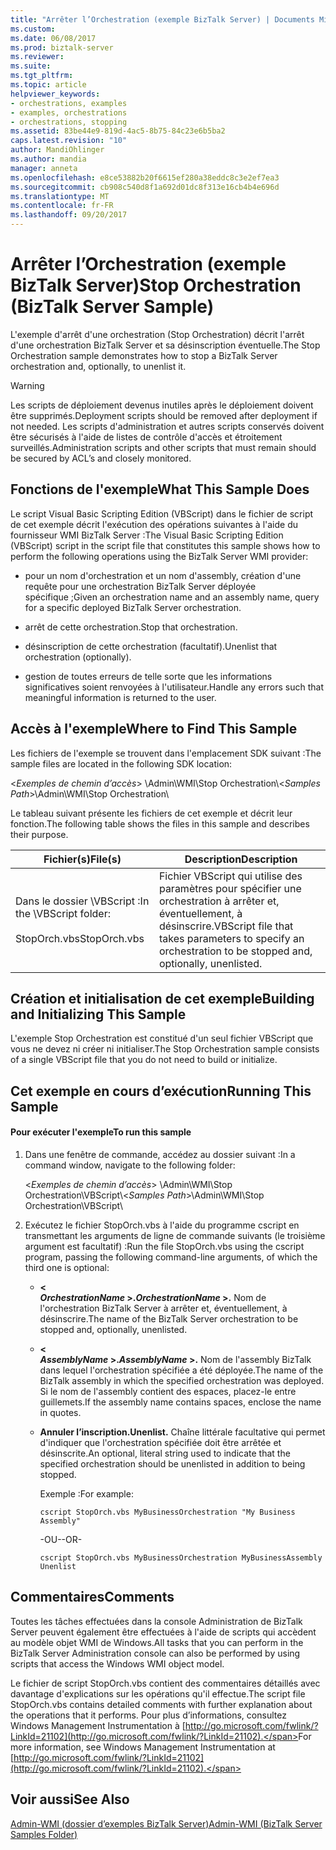 ```yaml
---
title: "Arrêter l’Orchestration (exemple BizTalk Server) | Documents Microsoft"
ms.custom: 
ms.date: 06/08/2017
ms.prod: biztalk-server
ms.reviewer: 
ms.suite: 
ms.tgt_pltfrm: 
ms.topic: article
helpviewer_keywords:
- orchestrations, examples
- examples, orchestrations
- orchestrations, stopping
ms.assetid: 83be44e9-819d-4ac5-8b75-84c23e6b5ba2
caps.latest.revision: "10"
author: MandiOhlinger
ms.author: mandia
manager: anneta
ms.openlocfilehash: e8ce53882b20f6615ef280a38eddc8c3e2ef7ea3
ms.sourcegitcommit: cb908c540d8f1a692d01dc8f313e16cb4b4e696d
ms.translationtype: MT
ms.contentlocale: fr-FR
ms.lasthandoff: 09/20/2017
---
```

# <a name="stop-orchestration-biztalk-server-sample"></a><span data-ttu-id="700b6-102">Arrêter l’Orchestration (exemple BizTalk Server)</span><span class="sxs-lookup"><span data-stu-id="700b6-102">Stop Orchestration (BizTalk Server Sample)</span></span>
<span data-ttu-id="700b6-103">L'exemple d'arrêt d'une orchestration (Stop Orchestration) décrit l'arrêt d'une orchestration BizTalk Server et sa désinscription éventuelle.</span><span class="sxs-lookup"><span data-stu-id="700b6-103">The Stop Orchestration sample demonstrates how to stop a BizTalk Server orchestration and, optionally, to unenlist it.</span></span>  
  
> [!WARNING]
>  <span data-ttu-id="700b6-104">Les scripts de déploiement devenus inutiles après le déploiement doivent être supprimés.</span><span class="sxs-lookup"><span data-stu-id="700b6-104">Deployment scripts should be removed after deployment if not needed.</span></span> <span data-ttu-id="700b6-105">Les scripts d'administration et autres scripts conservés doivent être sécurisés à l'aide de listes de contrôle d'accès et étroitement surveillés.</span><span class="sxs-lookup"><span data-stu-id="700b6-105">Administration scripts and other scripts that must remain should be secured by ACL’s and closely monitored.</span></span>  
  
## <a name="what-this-sample-does"></a><span data-ttu-id="700b6-106">Fonctions de l'exemple</span><span class="sxs-lookup"><span data-stu-id="700b6-106">What This Sample Does</span></span>  
 <span data-ttu-id="700b6-107">Le script Visual Basic Scripting Edition (VBScript) dans le fichier de script de cet exemple décrit l'exécution des opérations suivantes à l'aide du fournisseur WMI BizTalk Server :</span><span class="sxs-lookup"><span data-stu-id="700b6-107">The Visual Basic Scripting Edition (VBScript) script in the script file that constitutes this sample shows how to perform the following operations using the BizTalk Server WMI provider:</span></span>  
  
-   <span data-ttu-id="700b6-108">pour un nom d'orchestration et un nom d'assembly, création d'une requête pour une orchestration BizTalk Server déployée spécifique ;</span><span class="sxs-lookup"><span data-stu-id="700b6-108">Given an orchestration name and an assembly name, query for a specific deployed BizTalk Server orchestration.</span></span>  
  
-   <span data-ttu-id="700b6-109">arrêt de cette orchestration.</span><span class="sxs-lookup"><span data-stu-id="700b6-109">Stop that orchestration.</span></span>  
  
-   <span data-ttu-id="700b6-110">désinscription de cette orchestration (facultatif).</span><span class="sxs-lookup"><span data-stu-id="700b6-110">Unenlist that orchestration (optionally).</span></span>  
  
-   <span data-ttu-id="700b6-111">gestion de toutes erreurs de telle sorte que les informations significatives soient renvoyées à l'utilisateur.</span><span class="sxs-lookup"><span data-stu-id="700b6-111">Handle any errors such that meaningful information is returned to the user.</span></span>  
  
## <a name="where-to-find-this-sample"></a><span data-ttu-id="700b6-112">Accès à l'exemple</span><span class="sxs-lookup"><span data-stu-id="700b6-112">Where to Find This Sample</span></span>  
 <span data-ttu-id="700b6-113">Les fichiers de l'exemple se trouvent dans l'emplacement SDK suivant :</span><span class="sxs-lookup"><span data-stu-id="700b6-113">The sample files are located in the following SDK location:</span></span>  
  
 <span data-ttu-id="700b6-114">\<*Exemples de chemin d’accès*> \Admin\WMI\Stop Orchestration\\</span><span class="sxs-lookup"><span data-stu-id="700b6-114">\<*Samples Path*>\Admin\WMI\Stop Orchestration\\</span></span>  
  
 <span data-ttu-id="700b6-115">Le tableau suivant présente les fichiers de cet exemple et décrit leur fonction.</span><span class="sxs-lookup"><span data-stu-id="700b6-115">The following table shows the files in this sample and describes their purpose.</span></span>  
  
|<span data-ttu-id="700b6-116">Fichier(s)</span><span class="sxs-lookup"><span data-stu-id="700b6-116">File(s)</span></span>|<span data-ttu-id="700b6-117"> Description</span><span class="sxs-lookup"><span data-stu-id="700b6-117">Description</span></span>|  
|---------------|-----------------|  
|<span data-ttu-id="700b6-118">Dans le dossier \VBScript :</span><span class="sxs-lookup"><span data-stu-id="700b6-118">In the \VBScript folder:</span></span><br /><br /> <span data-ttu-id="700b6-119">StopOrch.vbs</span><span class="sxs-lookup"><span data-stu-id="700b6-119">StopOrch.vbs</span></span>|<span data-ttu-id="700b6-120">Fichier VBScript qui utilise des paramètres pour spécifier une orchestration à arrêter et, éventuellement, à désinscrire.</span><span class="sxs-lookup"><span data-stu-id="700b6-120">VBScript file that takes parameters to specify an orchestration to be stopped and, optionally, unenlisted.</span></span>|  
  
## <a name="building-and-initializing-this-sample"></a><span data-ttu-id="700b6-121">Création et initialisation de cet exemple</span><span class="sxs-lookup"><span data-stu-id="700b6-121">Building and Initializing This Sample</span></span>  
 <span data-ttu-id="700b6-122">L'exemple Stop Orchestration est constitué d'un seul fichier VBScript que vous ne devez ni créer ni initialiser.</span><span class="sxs-lookup"><span data-stu-id="700b6-122">The Stop Orchestration sample consists of a single VBScript file that you do not need to build or initialize.</span></span>  
  
## <a name="running-this-sample"></a><span data-ttu-id="700b6-123">Cet exemple en cours d’exécution</span><span class="sxs-lookup"><span data-stu-id="700b6-123">Running This Sample</span></span>  
  
#### <a name="to-run-this-sample"></a><span data-ttu-id="700b6-124">Pour exécuter l'exemple</span><span class="sxs-lookup"><span data-stu-id="700b6-124">To run this sample</span></span>  
  
1.  <span data-ttu-id="700b6-125">Dans une fenêtre de commande, accédez au dossier suivant :</span><span class="sxs-lookup"><span data-stu-id="700b6-125">In a command window, navigate to the following folder:</span></span>  
  
     <span data-ttu-id="700b6-126">\<*Exemples de chemin d’accès*> \Admin\WMI\Stop Orchestration\VBScript\\</span><span class="sxs-lookup"><span data-stu-id="700b6-126">\<*Samples Path*>\Admin\WMI\Stop Orchestration\VBScript\\</span></span>  
  
2.  <span data-ttu-id="700b6-127">Exécutez le fichier StopOrch.vbs à l'aide du programme cscript en transmettant les arguments de ligne de commande suivants (le troisième argument est facultatif) :</span><span class="sxs-lookup"><span data-stu-id="700b6-127">Run the file StopOrch.vbs using the cscript program, passing the following command-line arguments, of which the third one is optional:</span></span>  
  
    -   **\<**   
         <span data-ttu-id="700b6-128">***OrchestrationName* >.**</span><span class="sxs-lookup"><span data-stu-id="700b6-128">***OrchestrationName* >.**</span></span> <span data-ttu-id="700b6-129">Nom de l'orchestration BizTalk Server à arrêter et, éventuellement, à désinscrire.</span><span class="sxs-lookup"><span data-stu-id="700b6-129">The name of the BizTalk Server orchestration to be stopped and, optionally, unenlisted.</span></span>  
  
    -   **\<**   
         <span data-ttu-id="700b6-130">***AssemblyName* >.**</span><span class="sxs-lookup"><span data-stu-id="700b6-130">***AssemblyName* >.**</span></span> <span data-ttu-id="700b6-131">Nom de l'assembly BizTalk dans lequel l'orchestration spécifiée a été déployée.</span><span class="sxs-lookup"><span data-stu-id="700b6-131">The name of the BizTalk assembly in which the specified orchestration was deployed.</span></span> <span data-ttu-id="700b6-132">Si le nom de l'assembly contient des espaces, placez-le entre guillemets.</span><span class="sxs-lookup"><span data-stu-id="700b6-132">If the assembly name contains spaces, enclose the name in quotes.</span></span>  
  
    -   <span data-ttu-id="700b6-133">**Annuler l’inscription.**</span><span class="sxs-lookup"><span data-stu-id="700b6-133">**Unenlist.**</span></span> <span data-ttu-id="700b6-134">Chaîne littérale facultative qui permet d'indiquer que l'orchestration spécifiée doit être arrêtée et désinscrite.</span><span class="sxs-lookup"><span data-stu-id="700b6-134">An optional, literal string used to indicate that the specified orchestration should be unenlisted in addition to being stopped.</span></span>  
  
         <span data-ttu-id="700b6-135">Exemple :</span><span class="sxs-lookup"><span data-stu-id="700b6-135">For example:</span></span>  
  
        ```  
        cscript StopOrch.vbs MyBusinessOrchestration "My Business Assembly"  
        ```  
  
         <span data-ttu-id="700b6-136">-OU-</span><span class="sxs-lookup"><span data-stu-id="700b6-136">-OR-</span></span>  
  
        ```  
        cscript StopOrch.vbs MyBusinessOrchestration MyBusinessAssembly Unenlist  
        ```  
  
## <a name="comments"></a><span data-ttu-id="700b6-137">Commentaires</span><span class="sxs-lookup"><span data-stu-id="700b6-137">Comments</span></span>  
 <span data-ttu-id="700b6-138">Toutes les tâches effectuées dans la console Administration de BizTalk Server peuvent également être effectuées à l'aide de scripts qui accèdent au modèle objet WMI de Windows.</span><span class="sxs-lookup"><span data-stu-id="700b6-138">All tasks that you can perform in the BizTalk Server Administration console can also be performed by using scripts that access the Windows WMI object model.</span></span>  
  
 <span data-ttu-id="700b6-139">Le fichier de script StopOrch.vbs contient des commentaires détaillés avec davantage d'explications sur les opérations qu'il effectue.</span><span class="sxs-lookup"><span data-stu-id="700b6-139">The script file StopOrch.vbs contains detailed comments with further explanation about the operations that it performs.</span></span> <span data-ttu-id="700b6-140">Pour plus d’informations, consultez Windows Management Instrumentation à [http://go.microsoft.com/fwlink/?LinkId=21102](http://go.microsoft.com/fwlink/?LinkId=21102).</span><span class="sxs-lookup"><span data-stu-id="700b6-140">For more information, see Windows Management Instrumentation at [http://go.microsoft.com/fwlink/?LinkId=21102](http://go.microsoft.com/fwlink/?LinkId=21102).</span></span>  
  
## <a name="see-also"></a><span data-ttu-id="700b6-141">Voir aussi</span><span class="sxs-lookup"><span data-stu-id="700b6-141">See Also</span></span>  
 [<span data-ttu-id="700b6-142">Admin-WMI (dossier d’exemples BizTalk Server)</span><span class="sxs-lookup"><span data-stu-id="700b6-142">Admin-WMI (BizTalk Server Samples Folder)</span></span>](../core/admin-wmi-biztalk-server-samples-folder.md)